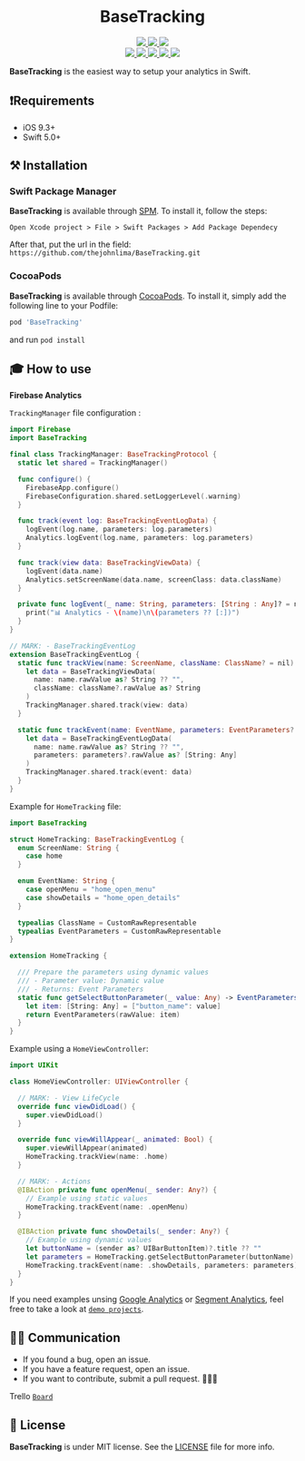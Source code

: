 <h1 align="center">BaseTracking</h1>

<p align="center">
 <a href="https://github.com/thejohnlima/BaseTracking/releases">
  <img src="https://img.shields.io/github/v/release/thejohnlima/BaseTracking?style=for-the-badge">
 </a>
 <a href="https://github.com/thejohnlima/BaseTracking/actions">
  <img src="https://img.shields.io/github/workflow/status/thejohnlima/BaseTracking/CI/master?style=for-the-badge">
 </a>
 <a href="https://cocoapods.org/pods/BaseTracking">
  <img src="https://img.shields.io/badge/Cocoa%20Pods-✓-4BC51D.svg?style=for-the-badge">
 </a><br>
 <a href="https://github.com/thejohnlima/BaseTracking">
  <img src="https://img.shields.io/github/repo-size/thejohnlima/BaseTracking.svg?style=for-the-badge">
 </a>
 <a href="https://raw.githubusercontent.com/thejohnlima/BaseTracking/master/LICENSE">
  <img src="https://img.shields.io/github/license/thejohnlima/BaseTracking.svg?style=for-the-badge">
 </a>
 <a href="https://developer.apple.com/ios/">
  <img src="https://img.shields.io/cocoapods/p/BaseTracking?style=for-the-badge">
 </a>
 <a href="https://developer.apple.com/swift/">
  <img src="https://img.shields.io/badge/Swift-5-blue.svg?style=for-the-badge">
 </a>
 <a href="https://paypal.me/johncls">
  <img src="https://img.shields.io/badge/Donate-PayPal-blue.svg?style=for-the-badge">
 </a>
</p>

**BaseTracking** is the easiest way to setup your analytics in Swift.

## ❗️Requirements

- iOS 9.3+
- Swift 5.0+

## ⚒ Installation

### Swift Package Manager

**BaseTracking** is available through [SPM](https://developer.apple.com/videos/play/wwdc2019/408/). To install
it, follow the steps:

```script
Open Xcode project > File > Swift Packages > Add Package Dependecy
```

After that, put the url in the field: `https://github.com/thejohnlima/BaseTracking.git`

### CocoaPods

**BaseTracking** is available through [CocoaPods](https://cocoapods.org/pods/BaseTracking). To install
it, simply add the following line to your Podfile:

```ruby
pod 'BaseTracking'
```

and run `pod install`

## 🎓 How to use

**Firebase Analytics**

`TrackingManager` file configuration :

```swift
import Firebase
import BaseTracking

final class TrackingManager: BaseTrackingProtocol {
  static let shared = TrackingManager()

  func configure() {
    FirebaseApp.configure()
    FirebaseConfiguration.shared.setLoggerLevel(.warning)
  }

  func track(event log: BaseTrackingEventLogData) {
    logEvent(log.name, parameters: log.parameters)
    Analytics.logEvent(log.name, parameters: log.parameters)
  }

  func track(view data: BaseTrackingViewData) {
    logEvent(data.name)
    Analytics.setScreenName(data.name, screenClass: data.className)
  }

  private func logEvent(_ name: String, parameters: [String : Any]? = nil) {
    print("📊 Analytics - \(name)\n\(parameters ?? [:])")
  }
}

// MARK: - BaseTrackingEventLog
extension BaseTrackingEventLog {
  static func trackView(name: ScreenName, className: ClassName? = nil) {
    let data = BaseTrackingViewData(
      name: name.rawValue as? String ?? "",
      className: className?.rawValue as? String
    )
    TrackingManager.shared.track(view: data)
  }

  static func trackEvent(name: EventName, parameters: EventParameters? = nil) {
    let data = BaseTrackingEventLogData(
      name: name.rawValue as? String ?? "",
      parameters: parameters?.rawValue as? [String: Any]
    )
    TrackingManager.shared.track(event: data)
  }
}
```

Example for `HomeTracking` file:

```swift
import BaseTracking

struct HomeTracking: BaseTrackingEventLog {
  enum ScreenName: String {
    case home
  }

  enum EventName: String {
    case openMenu = "home_open_menu"
    case showDetails = "home_open_details"
  }

  typealias ClassName = CustomRawRepresentable
  typealias EventParameters = CustomRawRepresentable
}

extension HomeTracking {

  /// Prepare the parameters using dynamic values
  /// - Parameter value: Dynamic value
  /// - Returns: Event Parameters
  static func getSelectButtonParameter(_ value: Any) -> EventParameters? {
    let item: [String: Any] = ["button_name": value]
    return EventParameters(rawValue: item)
  }
}
```

Example using a `HomeViewController`:

```swift
import UIKit

class HomeViewController: UIViewController {

  // MARK: - View LifeCycle
  override func viewDidLoad() {
    super.viewDidLoad()
  }

  override func viewWillAppear(_ animated: Bool) {
    super.viewWillAppear(animated)
    HomeTracking.trackView(name: .home)
  }

  // MARK: - Actions
  @IBAction private func openMenu(_ sender: Any?) {
    // Example using static values
    HomeTracking.trackEvent(name: .openMenu)
  }

  @IBAction private func showDetails(_ sender: Any?) {
    // Example using dynamic values
    let buttonName = (sender as? UIBarButtonItem)?.title ?? ""
    let parameters = HomeTracking.getSelectButtonParameter(buttonName)
    HomeTracking.trackEvent(name: .showDetails, parameters: parameters)
  }
}
```

If you need examples unsing [Google Analytics](https://analytics.google.com) or [Segment Analytics](http://segment.com), feel free to take a look at [`demo projects`](https://github.com/thejohnlima/BaseTracking/tree/master/Examples/).

## 🙋🏻‍ Communication

- If you found a bug, open an issue.
- If you have a feature request, open an issue.
- If you want to contribute, submit a pull request. 👨🏻‍💻

Trello [`Board`](https://trello.com/b/IapEnelI)
## 📜 License

**BaseTracking** is under MIT license. See the [LICENSE](https://raw.githubusercontent.com/thejohnlima/BaseTracking/master/LICENSE) file for more info.
